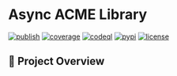 # Async ACME Library

[![publish](https://github.com/mas-aleksey/acme-client/workflows/Build/badge.svg)](https://github.com/mas-aleksey/acme-client/actions?query=workflow%3A%22build%22)
[![coverage](https://coveralls.io/repos/mas-aleksey/acme-client/badge.svg)](https://coveralls.io/r/mas-aleksey/acme-client?branch=python-3)
[![codeql](https://github.com/mas-aleksey/acme-client/workflows/CodeQL/badge.svg)](https://github.com/mas-aleksey/acme-client/actions/workflows/codeql-analysis.yml)
[![pypi](https://img.shields.io/pypi/v/acme-client-lib.svg)](https://pypi.python.org/pypi/acme-client-lib)
[![license](https://img.shields.io/github/license/mas-aleksey/acme-client)](https://github.com/mas-aleksey/acme-client/blob/main/LICENSE)

## 🚀 Project Overview